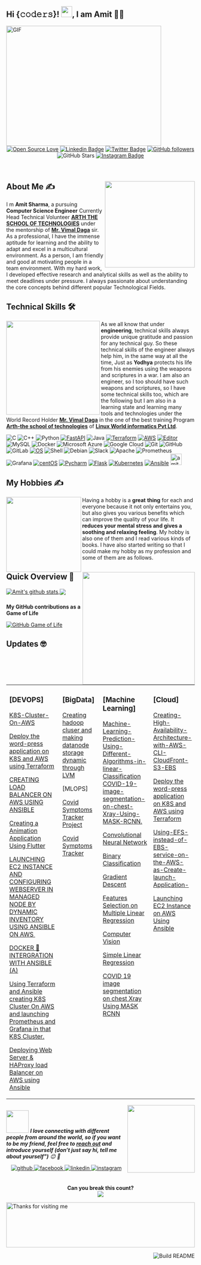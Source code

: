 ## Hi {𝚌𝚘𝚍𝚎𝚛𝚜}! <img src="https://github.com/TheDudeThatCode/TheDudeThatCode/blob/master/Assets/Hi.gif" width="29px">, I am Amit 👨‍🎓

<!--Header-->
  <img align="left" alt="GIF" src="https://github.com/abhisheknaiidu/abhisheknaiidu/blob/master/code.gif?raw=true" width="414" height="320" />
  
<br><br><br><br><br><br><br><br><br><br><br><br><br><br>

##
  <!--social media icon-->
<div align="center">
 
 
 
 
[![Open Source Love](https://badges.frapsoft.com/os/v2/open-source.svg?v=103)](https://github.com/amit17133129)
[![Linkedin Badge](https://img.shields.io/badge/-Amit%20Sharma-blue?style=social&logo=Linkedin&logoColor=blue&link=https://www.linkedin.com/in/amit-sharma-35439016a/)](https://www.linkedin.com/in/amit-sharma-35439016a//) [![Twitter Badge](http://img.shields.io/badge/-@AmitSharma-1ca0f1?style=social&logo=twitter&logoColor=blue&link=https://twitter.com/AmitSha57543491)](https://twitter.com/AmitSha57543491) [![GitHub followers](https://img.shields.io/github/followers/hac?label=Follow&style=social)](https://github.com/amit17133129)
![GitHub Stars](https://img.shields.io/github/stars/amit17133129?style=social)
[![Instagram Badge](https://img.shields.io/badge/-AmitSharma-blue?style=social&logo=Instagram&link=https://www.instagram.com/the_interstellar_guy/?hl=en/)](https://www.instagram.com/the_interstellar_guy/?hl=en/) 



</div>  

</br>


<!--About Me-->
<div>
 <p>
  <img width="240" height="230" align='right' src="https://avatars1.githubusercontent.com/u/55508548?s=460&u=5b041974d3feb19088000e9444eb105d62412b2e&v=4"> 
</p>
  


## About Me ✍
 
 I m <b> Amit Sharma</b>, a pursuing <b>Computer Science Engineer</b> Currently Head Technical Volunteer [<b>ARTH THE SCHOOL OF TECHNOLOGIES</b>](https://rightarth.com/) under the mentorship of [<b>Mr. Vimal Daga</b>](https://www.linkedin.com/in/vimaldaga/) sir.  As a professional, I have the immense aptitude for learning and the ability to adapt and excel in a multicultural environment. As a person, I am friendly and good at motivating people in a team environment. With my hard work, I developed effective research and analytical skills as well as the ability to meet deadlines under pressure. I always passionate about understanding the core concepts behind different popular Technological Fields. 


</div>

<!--technical skill-->

## Technical Skills 🛠 

<img align='left' src='https://media.giphy.com/media/SWoSkN6DxTszqIKEqv/giphy.gif' width='250"'>

As we all know that under <b>engineering</b>, technical skills always provide unique gratitude and passion for any technical guy. So these technical skills of the engineer always help him, in the same way at all the time, Just as <b>Yodhya</b> protects his life from his enemies using the weapons and scriptures in a war. I am also an engineer, so I too should have such weapons and scriptures, so I  have some technical skills too,  which are the following but I am also in a learning state and learning many tools and technologies under the World Record Holder [<b>Mr. Vimal Daga</b>](https://www.linkedin.com/in/vimaldaga/?originalSubdomain=in) in the one of the best training Program [<b>Arth-the school of technologies</b>](https://rightarth.com/) of [<b>Linux World informatics Pvt Ltd</b>](https://www.linuxworldindia.org/).

![C](https://img.shields.io/badge/-C-000?&logo=C)
![C++](https://img.shields.io/badge/-C++-00599C?style=flat-square&logo=c)
![Python](https://img.shields.io/badge/-Python-black?style=flat-square&logo=Python)
[![FastAPI](https://img.shields.io/badge/Python_framework-FastAPI-teal?style=flat-square&logo=python&logoColor=white)](https://fastapi.tiangolo.com/)
![Java](https://img.shields.io/badge/-java-E34A86?style=flat-square&logo=java)
[![Terraform](https://img.shields.io/badge/Learning-Terraform-623ce4?style=flat-square&logo=terraform&logoColor=white)](https://www.terraform.io/)
[![AWS](https://img.shields.io/badge/Learning-AWS-FF9900?style=flat-square&logo=amazon-aws&logoColor=white)](https://github.com/br3ndonland/awsdev)
[![Editor](https://img.shields.io/badge/Editor-VSCode-blue?style=flat-square&logo=visual-studio-code&logoColor=white)](https://code.visualstudio.com/)
![MySQL](https://img.shields.io/badge/-MySQL-black?style=flat-square&logo=mysql)
![Docker](https://img.shields.io/badge/-Docker-black?style=flat-square&logo=docker)
![Microsoft Azure](https://img.shields.io/badge/Microsoft%20Azure-232F7E?style=flat-square&logo=microsoft-azure)
![Google Cloud](https://img.shields.io/badge/Google%20Cloud-black?style=flat-square&logo=google-cloud)
![Git](https://img.shields.io/badge/-Git-black?style=flat-square&logo=git)
![GitHub](https://img.shields.io/badge/-GitHub-181717?style=flat-square&logo=github)
![GitLab](https://img.shields.io/badge/-GitLab-FCA121?style=flat-square&logo=gitlab)
[![OS](https://img.shields.io/badge/OS-Linux-informational?style=flat-square&logo=linux&logoColor=white)](https://en.wikipedia.org/wiki/Linux)
 ![Shell](https://img.shields.io/badge/-Shell-blasck?style=plastic&logo=Shell)
 ![Debian](https://img.shields.io/badge/-Debian-A80030?style=flat-square&logo=Debian&logoColor=white)
 ![Slack](https://img.shields.io/badge/-Slack-E01563?style=flat-square&logo=Slack&logoColor=white)
 ![Apache](https://img.shields.io/badge/-Apache-D22128?style=flat-square&logo=Apache&logoColor=white)
 ![Prometheus](https://img.shields.io/badge/-Prometheus-000?&logo=Prometheus)
 ![Grafana](https://img.shields.io/badge/-Grafana-000?&logo=Grafana)
 [![centOS](https://img.shields.io/badge/CentOS-7.0-blue?style=flat-square&logo=CentOS&logoColor=262577)](https://www.centos.org/)
 [![Pycharm](https://img.shields.io/badge/IDE-PyCharm-yellow?style=flat-square&logo=JetBrains)](https://www.jetbrains.com/pycharm/)
 [![Flask](https://img.shields.io/badge/-Flask-000000?style=flat-square&logo=Flask&logoColor=ffffff)](https://flask.palletsprojects.com/)
 [![Kubernetes](https://img.shields.io/badge/-Kubernetes-326CE5?style=flat-square&logo=Kubernetes&logoColor=ffffff)](https://kubernetes.io/)
 [![Ansible](https://img.shields.io/badge/-ansible-326CE5?style=flat-square&logo=ansible&logoColor=000000)](https://ansible.io/)
<a href="https://dev.to/amit17133129">
  <img src="https://d2fltix0v2e0sb.cloudfront.net/dev-badge.svg" alt="amitsharma's DEV Profile" height="30" width="30">
</a>

 <!--My Hobbies-->
 
 

## My Hobbies ✍

<img align='left' src='https://octodex.github.com/images/hula_loop_octodex03.gif' width='200"'>
 
Having a hobby is a <b>great</b> <img align='right' src='https://github.com/hackcoderr/hackcoderr/blob/main/assets/hobbies.png' width='300"'><b>thing</b> for each and everyone because it not only entertains you,
but also gives you various benefits which can improve the quality of your life. It <b>reduces your mental stress and gives a soothing and relaxing feeling</b>. My hobby is also one of them and I read various kinds of books. I have also started writing so that I could make my hobby as my profession and some of them are as follows.
##


##



<!--Github Progess bar-->

## Quick Overview 📝
    
<a href="https://github.com/hackcoderr/github-readme-stats">
  <img align="center" src="https://github-readme-stats.anuraghazra1.vercel.app/api?username=amit17133129&show_icons=true&include_all_commits=true&theme=radical" alt="Amit's github stats" />
</a>
<a href="https://github.com/amit17133129/github-readme-stats">
 
  <img align="center" src="https://github-readme-stats.anuraghazra1.vercel.app/api/top-langs/?username=amit17133129&layout=compact&theme=radical" />
</a>

###

<b>My GitHub contributions as a Game of Life</b>

[![GitHub Game of Life](https://github4life.herokuapp.com/amit17133129.gif?z=6)](https://github4life.herokuapp.com/amit17133129)

##


<!--BLOG Process-->
## Updates 🤓
<b>
<table><tr><td valign="top" width="33%">

### [DEVOPS]
[K8S-Cluster-On-AWS](https://github.com/amit17133129/K8S-Cluster-On-AWS)
<!-- recent_releases starts -->
[Deploy the word-press application on K8S and AWS using Terraform](https://www.linkedin.com/pulse/hybrid-multi-cloud-task-6-deploy-word-press-k8s-aws-using-amit-sharma/)

[CREATING LOAD BALANCER ON AWS USING ANSIBLE ](https://www.linkedin.com/posts/amit-sharma-35439016a_ansible-task3-creatingabrloadabrbalancerabronabrawsabrusingabransible-activity-6705502102753542144-LbM2/)

[Creating a Animation Application Using Flutter](https://www.linkedin.com/pulse/hadoop-static-partition-lvm-amit-sharma/)

[LAUNCHING EC2 INSTANCE AND CONFIGURING WEBSERVER IN MANAGED NODE BY DYNAMIC INVENTORY USING ANSIBLE ON AWS ​](https://www.linkedin.com/posts/amit-sharma-35439016a_ansible-task2-devopsengineer-activity-6702545496298266624-c26H/)

[DOCKER 🐳 INTERGRATION WITH ANSIBLE (A)](https://www.linkedin.com/pulse/docker-intergration-ansible-task-1-amit-sharma/)

[Using Terraform and Ansible creating K8S Cluster On AWS and launching Prometheus and Grafana in that K8S Cluster.](https://www.linkedin.com/feed/update/urn:li:activity:6702127648476413952/)

[Deploying Web Server & HAProxy load Balancer on AWS using Ansible](https://www.linkedin.com/pulse/ansible-task-3-creating-load-balancer-aws-using-amit-sharma/)

</td><td valign="top" width="25%"> 
 
### [BigData]
<!-- recent_releases starts -->
 [Creating hadoop cluser and making datanode storage dynamic through LVM](https://www.linkedin.com/pulse/hadoop-static-partition-lvm-amit-sharma/)
 
 [MLOPS]
 
[Covid Symptoms Tracker Project](https://www.linkedin.com/posts/amit-sharma-35439016a_mlops-machinelearning-ai-activity-6723638308745945088-xHex/)
 
[Covid Symptoms Tracker](https://github.com/users/amit17133129/projects/4/)
</td><td valign="top" width="30%"> 

### [Machine Learning]
<!-- blog starts -->
 
[Machine-Learning-Prediction-Using-Different-Algorithms-in-linear-Classification](https://github.com/amit17133129/Machine-Learning-Prediction-Using-Different-Algorithms-in-linear-Classification/)
[COVID-19-image-segmentation-on-chest-Xray-Using-MASK-RCNN.](https://www.linkedin.com/pulse/covid-19-image-segmentation-chest-xray-using-mask-rcnn-amit-sharma/)

[Convolutional Neural Network ](https://www.linkedin.com/pulse/mlops-day-24-convolutional-neural-network-amit-sharma/)

[Binary Classification](https://www.linkedin.com/pulse/mlops-day-20-binary-classification-amit-sharma/)

[Gradient Descent](https://www.linkedin.com/pulse/mlops-day-11-gradient-descent-amit-sharma/)

[Features Selection on Multiple Linear Regression](https://www.linkedin.com/pulse/mlops-day-7-features-selection-multiple-linear-amit-sharma/)

[Computer Vision](https://www.linkedin.com/pulse/day-4-computer-vision-amit-sharma/)

[Simple Linear Regression](https://www.linkedin.com/pulse/day-4-machine-learning-amit-sharma/)

[COVID 19 image segmentation on chest Xray Using MASK RCNN](https://www.linkedin.com/posts/amit-sharma-35439016a_task6-worldrecordholder-mlops-activity-6689080600785252352-GMg8/)

</td><td valign="top" width="50%">

### [Cloud]
<!-- tils starts -->
[Creating-High-Availability-Architecture-with-AWS-CLI-CloudFront-S3-EBS](https://www.linkedin.com/pulse/creating-high-availability-architecture-aws-cli-s3-ebs-amit-sharma/)

[Deploy the word-press application on K8S and AWS using Terraform](https://www.linkedin.com/pulse/hybrid-multi-cloud-task-6-deploy-word-press-k8s-aws-using-amit-sharma/) 

[Using-EFS-instead-of-EBS-service-on-the-AWS-as-Create-launch-Application-](https://www.linkedin.com/feed/update/urn:li:activity:6720384729843146752/)

[Launching EC2 Instance on AWS Using Ansible](https://www.linkedin.com/feed/update/urn:li:activity:6720384622833860608/)

</td></tr></table> </b>

<!--footer-->

<img align='right' src="https://media.giphy.com/media/M9gbBd9nbDrOTu1Mqx/giphy.gif" width="180">

##
<img src="https://media.giphy.com/media/LnQjpWaON8nhr21vNW/giphy.gif" width="60"> <em><b>I love connecting with different people from around the world, so if you want to be my friend, feel free to [reach out](https://wa.me/+919084369325) and introduce yourself (don’t just say hi, tell me about yourself")</b> 😊 💜</em>


<div align="center">
<a href="https://github.com/amit17133129" target="_blank">
<img src=https://img.shields.io/badge/github-%2324292e.svg?&style=for-the-badge&logo=github&logoColor=white alt=github style="margin-bottom: 5px;" />
</a>
<a href="https://m.facebook.com/profile.php?lst=100051903403433%3A100051903403433%3A1605120679" target="_blank">
<img src=https://img.shields.io/badge/facebook-%232E87FB.svg?&style=for-the-badge&logo=facebook&logoColor=white alt=facebook style="margin-bottom: 5px;" />
</a>
<a href="https://www.linkedin.com/in/amit-sharma-35439016a/" target="_blank">
<img src=https://img.shields.io/badge/linkedin-%231E77B5.svg?&style=for-the-badge&logo=linkedin&logoColor=white alt=linkedin style="margin-bottom: 5px;" />
</a>
<a href="https://www.instagram.com/the_interstellar_guy/?hl=en" target="_blank">
<img src=https://img.shields.io/badge/instagram-%23000000.svg?&style=for-the-badge&logo=instagram&logoColor=white alt=instagram style="margin-bottom: 5px;" />
</a>  



</div>  
  

<br/>  


<p align="center"> 
 <b> Can you break this count?</b><br>
  <img src="https://profile-counter.glitch.me/hackcoderr/count.svg" />
</p>

   
<img height="120" alt="Thanks for visiting me" width="100%" src="https://raw.githubusercontent.com/BrunnerLivio/brunnerlivio/master/images/marquee.svg" />



<a href="https://github.com/hackcoderr/hackcoderr"><img src="https://github.com/simonw/simonw/workflows/Build%20README/badge.svg" align="right" alt="Build README">

